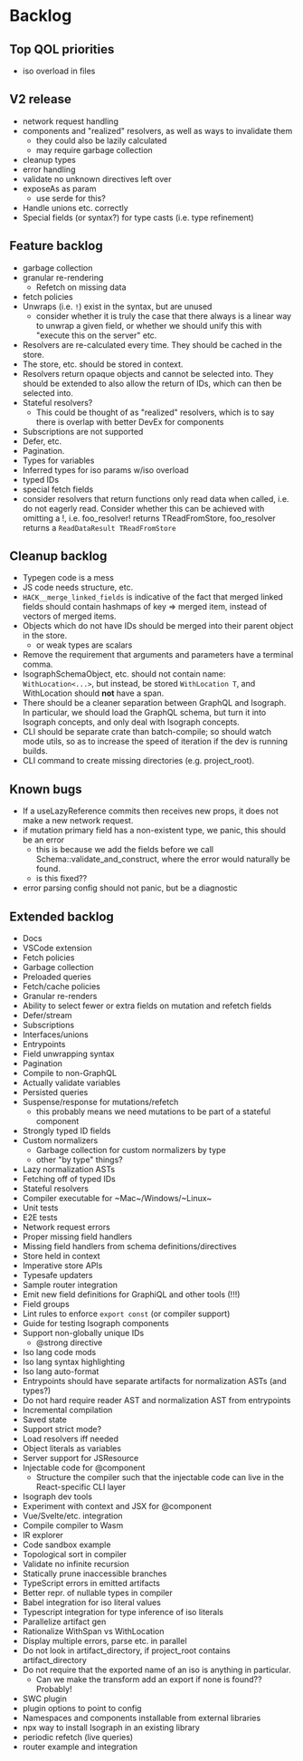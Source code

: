 # Backlog

## Top QOL priorities

- iso overload in files

## V2 release

- network request handling
- components and "realized" resolvers, as well as ways to invalidate them
  - they could also be lazily calculated
  - may require garbage collection
- cleanup types
- error handling
- validate no unknown directives left over
- exposeAs as param
  - use serde for this?
- Handle unions etc. correctly
- Special fields (or syntax?) for type casts (i.e. type refinement)

## Feature backlog

- garbage collection
- granular re-rendering
  - Refetch on missing data
- fetch policies
- Unwraps (i.e. `!`) exist in the syntax, but are unused
  - consider whether it is truly the case that there always is a linear way to unwrap a given field, or whether we should unify this with "execute this on the server" etc.
- Resolvers are re-calculated every time. They should be cached in the store.
- The store, etc. should be stored in context.
- Resolvers return opaque objects and cannot be selected into. They should be extended to also allow the return of IDs, which can then be selected into.
- Stateful resolvers?
  - This could be thought of as "realized" resolvers, which is to say there is overlap with better DevEx for components
- Subscriptions are not supported
- Defer, etc.
- Pagination.
- Types for variables
- Inferred types for iso params w/iso overload
- typed IDs
- special fetch fields
- consider resolvers that return functions only read data when called, i.e. do not eagerly read. Consider whether this can be achieved with omitting a !, i.e. foo_resolver! returns TReadFromStore, foo_resolver returns a `ReadDataResult TReadFromStore`

## Cleanup backlog

- Typegen code is a mess
- JS code needs structure, etc.
- `HACK__merge_linked_fields` is indicative of the fact that merged linked fields should contain hashmaps of key => merged item, instead of vectors of merged items.
- Objects which do not have IDs should be merged into their parent object in the store.
  - or weak types are scalars
- Remove the requirement that arguments and parameters have a terminal comma.
- IsographSchemaObject, etc. should not contain name: `WithLocation<...>`, but instead, be stored `WithLocation T`, and WithLocation should **not** have a span.
- There should be a cleaner separation between GraphQL and Isograph. In particular, we should load the GraphQL schema, but turn it into Isograph concepts, and only deal with Isograph concepts.
- CLI should be separate crate than batch-compile; so should watch mode utils, so as to increase the speed of iteration if the dev is running builds.
- CLI command to create missing directories (e.g. project_root).

## Known bugs

- If a useLazyReference commits then receives new props, it does not make a new network request.
- if mutation primary field has a non-existent type, we panic, this should be an error
  - this is because we add the fields before we call Schema::validate_and_construct, where the error would naturally be found.
  - is this fixed??
- error parsing config should not panic, but be a diagnostic

## Extended backlog

- Docs
- VSCode extension
- Fetch policies
- Garbage collection
- Preloaded queries
- Fetch/cache policies
- Granular re-renders
- Ability to select fewer or extra fields on mutation and refetch fields
- Defer/stream
- Subscriptions
- Interfaces/unions
- Entrypoints
- Field unwrapping syntax
- Pagination
- Compile to non-GraphQL
- Actually validate variables
- Persisted queries
- Suspense/response for mutations/refetch
  - this probably means we need mutations to be part of a stateful component
- Strongly typed ID fields
- Custom normalizers
  - Garbage collection for custom normalizers by type
  - other "by type" things?
- Lazy normalization ASTs
- Fetching off of typed IDs
- Stateful resolvers
- Compiler executable for ~Mac~/Windows/~Linux~
- Unit tests
- E2E tests
- Network request errors
- Proper missing field handlers
- Missing field handlers from schema definitions/directives
- Store held in context
- Imperative store APIs
- Typesafe updaters
- Sample router integration
- Emit new field definitions for GraphiQL and other tools (!!!)
- Field groups
- Lint rules to enforce `export const` (or compiler support)
- Guide for testing Isograph components
- Support non-globally unique IDs
  - @strong directive
- Iso lang code mods
- Iso lang syntax highlighting
- Iso lang auto-format
- Entrypoints should have separate artifacts for normalization ASTs (and types?)
- Do not hard require reader AST and normalization AST from entrypoints
- Incremental compilation
- Saved state
- Support strict mode?
- Load resolvers iff needed
- Object literals as variables
- Server support for JSResource
- Injectable code for @component
  - Structure the compiler such that the injectable code can live in the React-specific CLI layer
- Isograph dev tools
- Experiment with context and JSX for @component
- Vue/Svelte/etc. integration
- Compile compiler to Wasm
- IR explorer
- Code sandbox example
- Topological sort in compiler
- Validate no infinite recursion
- Statically prune inaccessible branches
- TypeScript errors in emitted artifacts
- Better repr. of nullable types in compiler
- Babel integration for iso literal values
- Typescript integration for type inference of iso literals
- Parallelize artifact gen
- Rationalize WithSpan vs WithLocation
- Display multiple errors, parse etc. in parallel
- Do not look in artifact_directory, if project_root contains artifact_directory
- Do not require that the exported name of an iso is anything in particular.
  - Can we make the transform add an export if none is found?? Probably!
- SWC plugin
- plugin options to point to config
- Namespaces and components installable from external libraries
- npx way to install Isograph in an existing library
- periodic refetch (live queries)
- router example and integration

